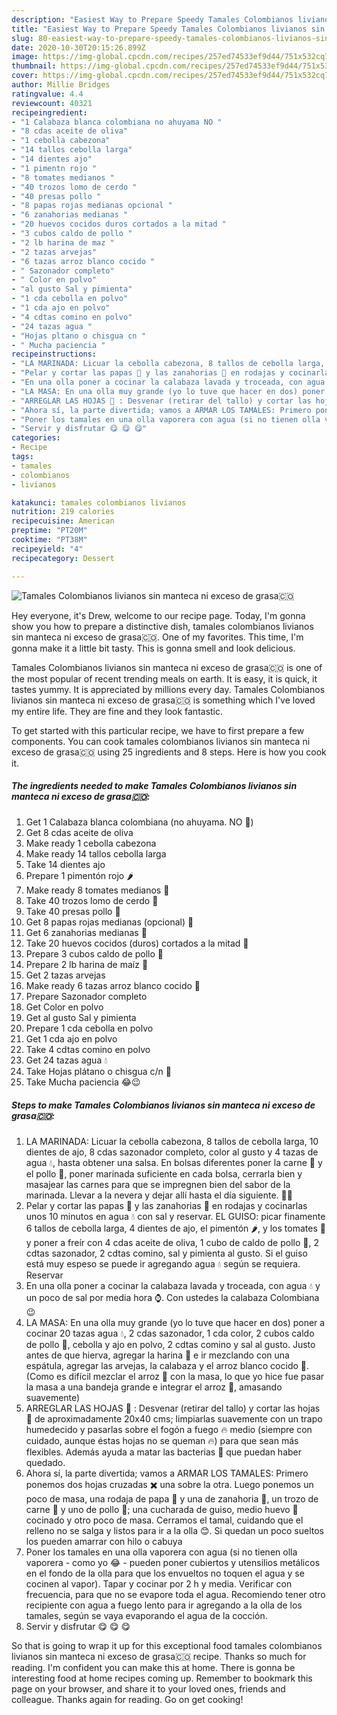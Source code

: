 ```yaml
---
description: "Easiest Way to Prepare Speedy Tamales Colombianos livianos sin manteca ni exceso de grasa🇨🇴"
title: "Easiest Way to Prepare Speedy Tamales Colombianos livianos sin manteca ni exceso de grasa🇨🇴"
slug: 80-easiest-way-to-prepare-speedy-tamales-colombianos-livianos-sin-manteca-ni-exceso-de-grasa
date: 2020-10-30T20:15:26.899Z
image: https://img-global.cpcdn.com/recipes/257ed74533ef9d44/751x532cq70/tamales-colombianos-livianos-sin-manteca-ni-exceso-de-grasa🇨🇴-foto-principal.jpg
thumbnail: https://img-global.cpcdn.com/recipes/257ed74533ef9d44/751x532cq70/tamales-colombianos-livianos-sin-manteca-ni-exceso-de-grasa🇨🇴-foto-principal.jpg
cover: https://img-global.cpcdn.com/recipes/257ed74533ef9d44/751x532cq70/tamales-colombianos-livianos-sin-manteca-ni-exceso-de-grasa🇨🇴-foto-principal.jpg
author: Millie Bridges
ratingvalue: 4.4
reviewcount: 40321
recipeingredient:
- "1 Calabaza blanca colombiana no ahuyama NO "
- "8 cdas aceite de oliva"
- "1 cebolla cabezona"
- "14 tallos cebolla larga"
- "14 dientes ajo"
- "1 pimentn rojo "
- "8 tomates medianos "
- "40 trozos lomo de cerdo "
- "40 presas pollo "
- "8 papas rojas medianas opcional "
- "6 zanahorias medianas "
- "20 huevos cocidos duros cortados a la mitad "
- "3 cubos caldo de pollo "
- "2 lb harina de maz "
- "2 tazas arvejas"
- "6 tazas arroz blanco cocido "
- " Sazonador completo"
- " Color en polvo"
- "al gusto Sal y pimienta"
- "1 cda cebolla en polvo"
- "1 cda ajo en polvo"
- "4 cdtas comino en polvo"
- "24 tazas agua "
- "Hojas pltano o chisgua cn "
- " Mucha paciencia "
recipeinstructions:
- "LA MARINADA: Licuar la cebolla cabezona, 8 tallos de cebolla larga, 10 dientes de ajo, 8 cdas sazonador completo, color al gusto y 4 tazas de agua 💧, hasta obtener una salsa. En bolsas diferentes poner la carne 🍖 y el pollo 🐔, poner marinada suficiente en cada bolsa, cerrarla bien y masajear las carnes para que se impregnen bien del sabor de la marinada. Llevar a la nevera y dejar allí hasta el día siguiente. 🌃😴"
- "Pelar y cortar las papas 🥔 y las zanahorias 🥕 en rodajas y cocinarlas unos 10 minutos en agua 💧 con sal y reservar. EL GUISO: picar finamente 6 tallos de cebolla larga, 4 dientes de ajo, el pimentón 🌶️, y los tomates 🍅 y poner a freír con 4 cdas aceite de oliva, 1 cubo de caldo de pollo 🐔, 2 cdtas sazonador, 2 cdtas comino, sal y pimienta al gusto. Si el guiso está muy espeso se puede ir agregando agua 💧 según se requiera. Reservar"
- "En una olla poner a cocinar la calabaza lavada y troceada, con agua 💧 y un poco de sal por media hora ⌚. Con ustedes la calabaza Colombiana 😉"
- "LA MASA: En una olla muy grande (yo lo tuve que hacer en dos) poner a cocinar 20 tazas agua 💧, 2 cdas sazonador, 1 cda color, 2 cubos caldo de pollo 🐔, cebolla y ajo en polvo, 2 cdtas comino y sal al gusto. Justo antes de que hierva, agregar la harina 🌽 e ir mezclando con una espátula, agregar las arvejas, la calabaza y el arroz blanco cocido 🍚. (Como es difícil mezclar el arroz 🍚 con la masa, lo que yo hice fue pasar la masa a una bandeja grande e integrar el arroz 🍚, amasando suavemente)"
- "ARREGLAR LAS HOJAS 🍃 : Desvenar (retirar del tallo) y cortar las hojas 🍃 de aproximadamente 20x40 cms; limpiarlas suavemente con un trapo humedecido y pasarlas sobre el fogón a fuego 🔥 medio (siempre con cuidado, aunque éstas hojas no se queman 🔥) para que sean más flexibles. Además ayuda a matar las bacterias 🔬 que puedan haber quedado."
- "Ahora sí, la parte divertida; vamos a ARMAR LOS TAMALES: Primero ponemos dos hojas cruzadas ✖️ una sobre la otra. Luego ponemos un poco de masa, una rodaja de papa 🥔 y una de zanahoria 🥕, un trozo de carne 🐽 y uno de pollo 🐔; una cucharada de guiso, medio huevo 🥚 cocinado y otro poco de masa. Cerramos el tamal, cuidando que el relleno no se salga y listos para ir a la olla 😊. Si quedan un poco sueltos los pueden amarrar con hilo o cabuya"
- "Poner los tamales en una olla vaporera con agua (si no tienen olla vaporera - como yo 😂 - pueden poner cubiertos y utensilios metálicos en el fondo de la olla para que los envueltos no toquen el agua y se cocinen al vapor). Tapar y cocinar por 2 h y media. Verificar con frecuencia, para que no se evapore toda el agua. Recomiendo tener otro recipiente con agua a fuego lento para ir agregando a la olla de los tamales, según se vaya evaporando el agua de la cocción."
- "Servir y disfrutar 😋 😋 😋"
categories:
- Recipe
tags:
- tamales
- colombianos
- livianos

katakunci: tamales colombianos livianos 
nutrition: 219 calories
recipecuisine: American
preptime: "PT20M"
cooktime: "PT38M"
recipeyield: "4"
recipecategory: Dessert

---
```



![Tamales Colombianos livianos sin manteca ni exceso de grasa🇨🇴](https://img-global.cpcdn.com/recipes/257ed74533ef9d44/751x532cq70/tamales-colombianos-livianos-sin-manteca-ni-exceso-de-grasa🇨🇴-foto-principal.jpg)

Hey everyone, it's Drew, welcome to our recipe page. Today, I'm gonna show you how to prepare a distinctive dish, tamales colombianos livianos sin manteca ni exceso de grasa🇨🇴. One of my favorites. This time, I'm gonna make it a little bit tasty. This is gonna smell and look delicious.

Tamales Colombianos livianos sin manteca ni exceso de grasa🇨🇴 is one of the most popular of recent trending meals on earth. It is easy, it is quick, it tastes yummy. It is appreciated by millions every day. Tamales Colombianos livianos sin manteca ni exceso de grasa🇨🇴 is something which I've loved my entire life. They are fine and they look fantastic.




To get started with this particular recipe, we have to first prepare a few components. You can cook tamales colombianos livianos sin manteca ni exceso de grasa🇨🇴 using 25 ingredients and 8 steps. Here is how you cook it.

<!--inarticleads1-->

##### The ingredients needed to make Tamales Colombianos livianos sin manteca ni exceso de grasa🇨🇴:

1. Get 1 Calabaza blanca colombiana (no ahuyama. NO 🎃)
1. Get 8 cdas aceite de oliva
1. Make ready 1 cebolla cabezona
1. Make ready 14 tallos cebolla larga
1. Take 14 dientes ajo
1. Prepare 1 pimentón rojo 🌶️
1. Make ready 8 tomates medianos 🍅
1. Take 40 trozos lomo de cerdo 🐷
1. Take 40 presas pollo 🐔
1. Get 8 papas rojas medianas (opcional) 🥔
1. Get 6 zanahorias medianas 🥕
1. Take 20 huevos cocidos (duros) cortados a la mitad 🥚
1. Prepare 3 cubos caldo de pollo 🐔
1. Prepare 2 lb harina de maíz 🌽
1. Get 2 tazas arvejas
1. Make ready 6 tazas arroz blanco cocido 🍚
1. Prepare  Sazonador completo
1. Get  Color en polvo
1. Get al gusto Sal y pimienta
1. Prepare 1 cda cebolla en polvo
1. Get 1 cda ajo en polvo
1. Take 4 cdtas comino en polvo
1. Get 24 tazas agua 💧
1. Take Hojas plátano o chisgua c/n 🍃
1. Take  Mucha paciencia 😂😉




<!--inarticleads2-->

##### Steps to make Tamales Colombianos livianos sin manteca ni exceso de grasa🇨🇴:

1. LA MARINADA: Licuar la cebolla cabezona, 8 tallos de cebolla larga, 10 dientes de ajo, 8 cdas sazonador completo, color al gusto y 4 tazas de agua 💧, hasta obtener una salsa. En bolsas diferentes poner la carne 🍖 y el pollo 🐔, poner marinada suficiente en cada bolsa, cerrarla bien y masajear las carnes para que se impregnen bien del sabor de la marinada. Llevar a la nevera y dejar allí hasta el día siguiente. 🌃😴
1. Pelar y cortar las papas 🥔 y las zanahorias 🥕 en rodajas y cocinarlas unos 10 minutos en agua 💧 con sal y reservar. EL GUISO: picar finamente 6 tallos de cebolla larga, 4 dientes de ajo, el pimentón 🌶️, y los tomates 🍅 y poner a freír con 4 cdas aceite de oliva, 1 cubo de caldo de pollo 🐔, 2 cdtas sazonador, 2 cdtas comino, sal y pimienta al gusto. Si el guiso está muy espeso se puede ir agregando agua 💧 según se requiera. Reservar
1. En una olla poner a cocinar la calabaza lavada y troceada, con agua 💧 y un poco de sal por media hora ⌚. Con ustedes la calabaza Colombiana 😉
1. LA MASA: En una olla muy grande (yo lo tuve que hacer en dos) poner a cocinar 20 tazas agua 💧, 2 cdas sazonador, 1 cda color, 2 cubos caldo de pollo 🐔, cebolla y ajo en polvo, 2 cdtas comino y sal al gusto. Justo antes de que hierva, agregar la harina 🌽 e ir mezclando con una espátula, agregar las arvejas, la calabaza y el arroz blanco cocido 🍚. (Como es difícil mezclar el arroz 🍚 con la masa, lo que yo hice fue pasar la masa a una bandeja grande e integrar el arroz 🍚, amasando suavemente)
1. ARREGLAR LAS HOJAS 🍃 : Desvenar (retirar del tallo) y cortar las hojas 🍃 de aproximadamente 20x40 cms; limpiarlas suavemente con un trapo humedecido y pasarlas sobre el fogón a fuego 🔥 medio (siempre con cuidado, aunque éstas hojas no se queman 🔥) para que sean más flexibles. Además ayuda a matar las bacterias 🔬 que puedan haber quedado.
1. Ahora sí, la parte divertida; vamos a ARMAR LOS TAMALES: Primero ponemos dos hojas cruzadas ✖️ una sobre la otra. Luego ponemos un poco de masa, una rodaja de papa 🥔 y una de zanahoria 🥕, un trozo de carne 🐽 y uno de pollo 🐔; una cucharada de guiso, medio huevo 🥚 cocinado y otro poco de masa. Cerramos el tamal, cuidando que el relleno no se salga y listos para ir a la olla 😊. Si quedan un poco sueltos los pueden amarrar con hilo o cabuya
1. Poner los tamales en una olla vaporera con agua (si no tienen olla vaporera - como yo 😂 - pueden poner cubiertos y utensilios metálicos en el fondo de la olla para que los envueltos no toquen el agua y se cocinen al vapor). Tapar y cocinar por 2 h y media. Verificar con frecuencia, para que no se evapore toda el agua. Recomiendo tener otro recipiente con agua a fuego lento para ir agregando a la olla de los tamales, según se vaya evaporando el agua de la cocción.
1. Servir y disfrutar 😋 😋 😋




So that is going to wrap it up for this exceptional food tamales colombianos livianos sin manteca ni exceso de grasa🇨🇴 recipe. Thanks so much for reading. I'm confident you can make this at home. There is gonna be interesting food at home recipes coming up. Remember to bookmark this page on your browser, and share it to your loved ones, friends and colleague. Thanks again for reading. Go on get cooking!
